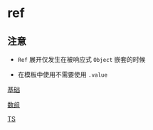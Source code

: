 # ref

## 注意

*   `Ref` 展开仅发生在被响应式 `Object` 嵌套的时候

*   在模板中使用不需要使用 `.value`

[基础](基础/基础.md "基础")

[数组](数组/数组.md "数组")

[TS](TS/TS.md "TS")
